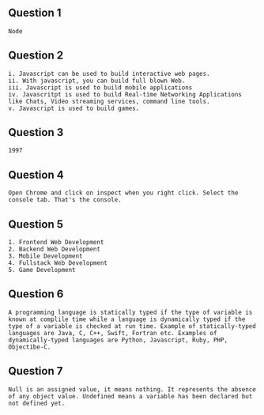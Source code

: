 ## Question 1
    Node
## Question 2
    i. Javascript can be used to build interactive web pages. 
    ii. With javascript, you can build full blown Web.
    iii. Javascript is used to build mobile applications
    iv. Javascritpt is used to build Real-time Networking Applications like Chats, Video streaming services, command line tools.
    v. Javascript is used to build games.
## Question 3
    1997
## Question 4
    Open Chrome and click on inspect when you right click. Select the console tab. That's the console.
## Question 5 
    1. Frontend Web Development
    2. Backend Web Development
    3. Mobile Development
    4. Fullstack Web Development
    5. Game Development
## Question 6   
    A programming language is statically typed if the type of variable is known at complile time while a language is dynamically typed if the type of a variable is checked at run time. Example of statically-typed languages are Java, C, C++, Swift, Fortran etc. Examples of dynamically-typed languages are Python, Javascript, Ruby, PHP, Objectibe-C.
## Question 7
    Null is an assigned value, it means nothing. It represents the absence of any object value. Undefined means a variable has been declared but not defined yet.
    